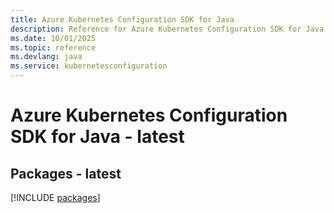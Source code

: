 ```yaml
---
title: Azure Kubernetes Configuration SDK for Java
description: Reference for Azure Kubernetes Configuration SDK for Java
ms.date: 10/01/2025
ms.topic: reference
ms.devlang: java
ms.service: kubernetesconfiguration
---
```

# Azure Kubernetes Configuration SDK for Java - latest
## Packages - latest
[!INCLUDE [packages](kubernetes-configuration-index.md)]